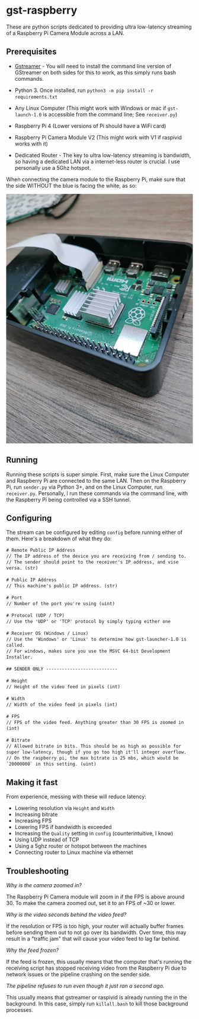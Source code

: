 # gst-raspberry

These are python scripts dedicated to providing ultra low-latency streaming of a Raspberry Pi Camera Module across a LAN. 

## Prerequisites
* [Gstreamer](https://gstreamer.freedesktop.org/documentation/installing/index.html?gi-language=c) - You will need to install the command line version of GStreamer on both sides for this to work, as this simply runs bash commands.

* Python 3. Once installed, run `python3 -m pip install -r requirements.txt`

* Any Linux Computer (This might work with Windows or mac if `gst-launch-1.0` is accessible from the command line; See `receiver.py`)

* Raspberry Pi 4 (Lower versions of Pi should have a WiFi card)

* Raspberry Pi Camera Module V2 (This might work with V1 if raspivid works with it)

* Dedicated Router - The key to ultra low-latency streaming is bandwidth, so having a dedicated LAN via a internet-less router is crucial. I use personally use a 5Ghz hotspot.

When connecting the camera module to the Raspberry Pi, make sure that the side WITHOUT the blue is facing the white, as so:

![portconnection](images/portconnection.jpg)


## Running
Running these scripts is super simple. First, make sure the Linux Computer and Raspberry Pi are connected to the same LAN. Then on the Raspberry Pi, run `sender.py` via Python 3+, and on the Linux Computer, run `receiver.py`. Personally, I run these commands via the command line, with the Raspberry Pi being controlled via a SSH tunnel.

## Configuring
The stream can be configured by editing `config` before running either of them. Here's a breakdown of what they do:

  ```
  # Remote Public IP Address
  // The IP address of the device you are receiving from / sending to.
  // The sender should point to the receiver's IP address, and vise versa. (str)

  # Public IP Address
  // This machine's public IP address. (str)

  # Port
  // Number of the port you're using (uint)

  # Protocol (UDP / TCP)
  // Use the 'UDP' or 'TCP' protocol by simply typing either one
  
  # Receiver OS (Windows / Linux)
  // Use the 'Windows' or 'Linux' to determine how gst-launcher-1.0 is called. 
  // For windows, makes sure you use the MSVC 64-bit Development Installer. 

  ## SENDER ONLY ---------------------------

  # Height
  // Height of the video feed in pixels (int)

  # Width
  // Width of the video feed in pixels (int)

  # FPS
  // FPS of the video feed. Anything greater than 30 FPS is zoomed in (int)

  # Bitrate
  // Allowed bitrate in bits. This should be as high as possible for super low-latency, though if you go too high it'll integer overflow. 
  // On the raspberry pi, the max bitrate is 25 mbs, which would be `20000000` in this setting. (uint)
  ```

## Making it fast
From experience, messing with these will reduce latency:
* Lowering resolution via `Height` and `Width`
* Increasing bitrate
* Increasing FPS
* Lowering FPS if bandwidth is exceeded
* Increasing the `Quality` setting in `config` (counterintuitive, I know)
* Using UDP instead of TCP
* Using a 5ghz router or hotspot between the machines
* Connecting router to Linux machine via ethernet 


## Troubleshooting

*Why is the camera zoomed in?*

The Raspberry Pi Camera module will zoom in if the FPS is above around 30. To make the camera zoomed out, set it to an FPS of ~30 or lower.

*Why is the video seconds behind the video feed?*

If the resolution or FPS is too high, your router will actually buffer frames before sending them out to not go over its bandwidth. Over time, this may result in a "traffic jam" that will cause your video feed to lag far behind.

*Why the feed frozen?*

If the feed is frozen, this usually means that the computer that's running the receiving script has stopped receiving video from the Raspberry Pi due to network issues or the pipeline crashing on the sender side. 

*The pipeline refuses to run even though it just ran a second ago.*

This usually means that gstreamer or raspivid is already running the in the background. In this case, simply run `killall.bash` to kill those background processes.
